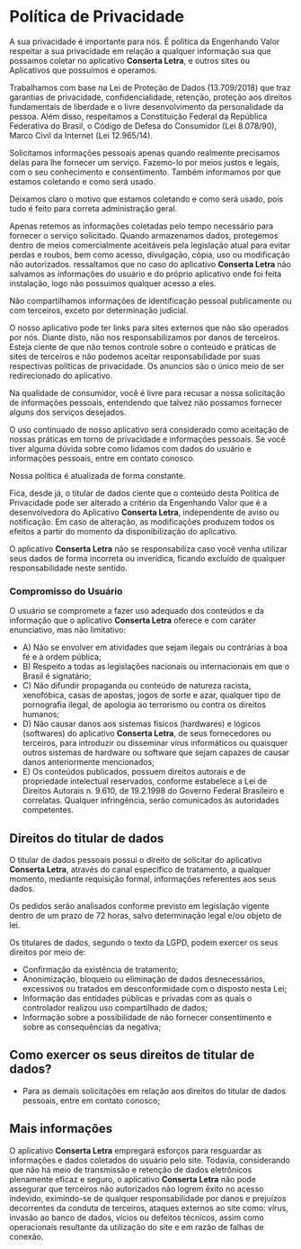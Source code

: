 # Política de Privacidade

<p>A sua privacidade é importante para nós. É política da Engenhando Valor respeitar a sua privacidade em relação a qualquer informação sua que possamos coletar no aplicativo <strong>Conserta Letra</strong>, e outros sites ou Aplicativos que possuímos e operamos.</p>

<p>Trabalhamos com base na Lei de Proteção de Dados (13.709/2018) que traz garantias de privacidade, confidencialidade, retenção, proteção aos direitos fundamentais de liberdade e  o livre desenvolvimento da personalidade da pessoa. Além disso, respeitamos a Constituição Federal da República Federativa do Brasil, o Código de Defesa do Consumidor (Lei 8.078/90), Marco Civil da Internet (Lei 12.965/14).</p>

<p>Solicitamos informações pessoais apenas quando realmente precisamos delas para lhe fornecer um serviço. Fazemo-lo por meios justos e legais, com o seu conhecimento e consentimento. Também informamos por que estamos coletando e como será usado.</p>

<p>Deixamos claro o motivo que estamos coletando e como será usado, pois tudo é feito para correta administração geral.</p>

<p>Apenas retemos as informações coletadas pelo tempo necessário para fornecer o serviço solicitado. Quando armazenamos dados, protegemos dentro de meios comercialmente aceitáveis pela legislação atual ​​para evitar perdas e roubos, bem como acesso, divulgação, cópia, uso ou modificação não autorizados. ressaltamos que no caso do aplicativo <strong>Conserta Letra</strong> não salvamos as informações do usuário e do próprio aplicativo onde foi feita instalação, logo não possuimos qualquer acesso a eles.</p>

<p>Não compartilhamos informações de identificação pessoal publicamente ou com terceiros, exceto por determinação judicial.</p>

<p>O nosso aplicativo pode ter links para sites externos que não são operados por nós. Diante disto, não nos responsabilizamos por danos de terceiros. Esteja ciente de que não temos controle sobre o conteúdo e práticas de sites de terceiros e não podemos aceitar responsabilidade por suas respectivas políticas de privacidade. Os anuncios são o único meio de ser redirecionado do aplicativo.</p>

<p>Na qualidade de consumidor, você é livre para recusar a nossa solicitação de informações pessoais, entendendo que talvez não possamos fornecer alguns dos serviços desejados.</p>

<p>O uso continuado de nosso aplicativo será considerado como aceitação de nossas práticas em torno de privacidade e informações pessoais. Se você tiver alguma dúvida sobre como lidamos com dados do usuário e informações pessoais, entre em contato conosco.</p>

<p>Nossa política é atualizada de forma constante.</p>

<p>Fica, desde já, o titular de dados ciente que o conteúdo desta Política de Privacidade pode ser alterado a critério da Engenhando Valor que é a desenvolvedora do Aplicativo <strong>Conserta Letra</strong>, independente de aviso ou notificação.  Em caso de alteração, as modificações produzem todos os efeitos a partir do momento da disponibilização do aplicativo.</p> 

<p>O aplicativo <strong>Conserta Letra</strong> não se responsabiliza caso você venha utilizar seus dados de forma incorreta ou inverídica, ficando excluído de qualquer responsabilidade neste sentido.</p>

<h3>Compromisso do Usuário</h3>

<p>O usuário se compromete a fazer uso adequado dos conteúdos e da informação que o aplicativo <strong>Conserta Letra</strong> oferece e com caráter enunciativo, mas não limitativo:</p>

<ul>
<li>A) Não se envolver em atividades que sejam ilegais ou contrárias à boa fé e à ordem pública;</li>
<li>B) Respeito a todas as legislações nacionais ou internacionais em que o Brasil é signatário;</li>
<li>C) Não difundir propaganda ou conteúdo de natureza racista, xenofóbica, casas de apostas, jogos de sorte e azar, qualquer tipo de pornografia ilegal, de apologia ao terrorismo ou contra os direitos humanos;</li>
<li>D) Não causar danos aos sistemas físicos (hardwares) e lógicos (softwares) do aplicativo <strong>Conserta Letra</strong>, de seus fornecedores ou terceiros, para introduzir ou disseminar vírus informáticos ou quaisquer outros sistemas de hardware ou software que sejam capazes de causar danos anteriormente mencionados;</li>
<li>E) Os conteúdos publicados, possuem direitos autorais e de propriedade intelectual reservados, conforme estabelece a Lei de Direitos Autorais n. 9.610, de 19.2.1998 do Governo Federal Brasileiro e correlatas. Qualquer infringência, serão comunicados às autoridades competentes.</li>
</ul>
<h2>Direitos do titular de dados</h2>
O titular de dados pessoais possui o direito de solicitar do aplicativo <strong>Conserta Letra</strong>, através do canal específico de tratamento, a qualquer momento, mediante requisição formal, informações referentes aos seus dados.
<p>Os pedidos serão analisados conforme previsto em legislação vigente dentro de um prazo de 72 horas, salvo determinação legal e/ou objeto de lei.</p>

<p>Os titulares de dados, segundo o texto da LGPD, podem exercer os seus direitos por meio de:</p>
<ul>
<li>Confirmação da existência de tratamento;</li>


<li>Anonimização, bloqueio ou eliminação de dados desnecessários, excessivos ou tratados em desconformidade com o disposto nesta Lei;</li>


<li>Informação das entidades públicas e privadas com as quais o controlador realizou uso compartilhado de dados;</li>

<li>Informação sobre a possibilidade de não fornecer consentimento e sobre as consequências da negativa;</li>

</ul>
<h2>Como exercer os seus direitos de titular de dados?</h2>
<ul>


<li>Para as demais solicitações em relação aos direitos do titular de dados pessoais, entre em contato conosco;</li>
</ul>

<h2>Mais informações</h2>


<p>O aplicativo <strong>Conserta Letra</strong> empregará esforços para resguardar as informações e dados coletados do usuário pelo site. Todavia, considerando que não há meio de transmissão e retenção de dados eletrônicos plenamente eficaz e seguro, o aplicativo <strong>Conserta Letra</strong> não pode assegurar que terceiros não autorizados não logrem êxito no acesso indevido, eximindo-se de qualquer responsabilidade por danos e prejuízos decorrentes da conduta de terceiros, ataques externos ao site como: vírus, invasão ao banco de dados, vícios ou defeitos técnicos, assim como operacionais resultante da utilização do site e em razão de falhas de conexão.</p>
